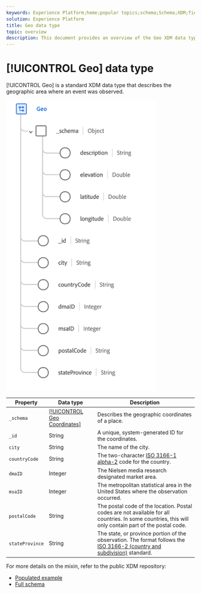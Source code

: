 ```yaml
---
keywords: Experience Platform;home;popular topics;schema;Schema;XDM;fields;schemas;Schemas;geo;datatype;data-type;data type;
solution: Experience Platform
title: Geo data type
topic: overview
description: This document provides an overview of the Geo XDM data type.
---
```


# [!UICONTROL Geo] data type

[!UICONTROL Geo] is a standard XDM data type that describes the geographic area where an event was observed.

<img src='../images/data-types/geo.png' width=400 /><br />

| Property | Data type | Description |
| --- | --- | --- |
| `_schema` | [[!UICONTROL Geo Coordinates]](./geo-coordinates.md) | Describes the geographic coordinates of a place. |
| `_id` | String | A unique, system-generated ID for the coordinates. |
| `city` | String | The name of the city. |
| `countryCode` | String | The two-character <a href="https://datahub.io/core/country-list">ISO 3166-1 alpha-2</a> code for the country. |
| `dmaID` | Integer | The Nielsen media research designated market area. |
| `msaID` | Integer | The metropolitan statistical area in the United States where the observation occurred. |
| `postalCode` | String | The postal code of the location. Postal codes are not available for all countries. In some countries, this will only contain part of the postal code. |
| `stateProvince` | String | The state, or province portion of the observation. The format follows the [ISO 3166-2 (country and subdivision)](http://www.unece.org/cefact/locode/subdivisions.html">http://www.unece.org/cefact/locode/subdivisions.html) standard. |

For more details on the mixin, refer to the public XDM repository:

* [Populated example](https://github.com/adobe/xdm/blob/master/components/datatypes/geo.example.1.json)
* [Full schema](https://github.com/adobe/xdm/blob/master/components/datatypes/geo.schema.json)